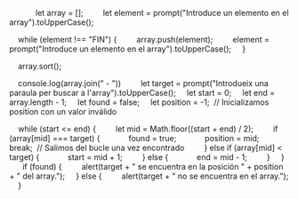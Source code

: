     
        let array = [];
        let element = prompt("Introduce un elemento en el array").toUpperCase();

    while (element !== "FIN") {
        array.push(element);
        element = prompt("Introduce un elemento en el array").toUpperCase();
    }

    array.sort();

    console.log(array.join(" - "))
    
    let target = prompt("Introdueix una paraula per buscar a l'array").toUpperCase();
    let start = 0;
    let end = array.length - 1;
    let found = false;
    let position = -1;  // Inicializamos position con un valor inválido

    while (start <= end) {
        let mid = Math.floor((start + end) / 2);
        if (array[mid] === target) {
            found = true;
            position = mid;
            break;  // Salimos del bucle una vez encontrado
        } else if (array[mid] < target) {
            start = mid + 1;
        } else {
            end = mid - 1;
        }
    }
    
    if (found) {
        alert(target + " se encuentra en la posición " + position + " del array.");
    } else {
        alert(target + " no se encuentra en el array.");
    }